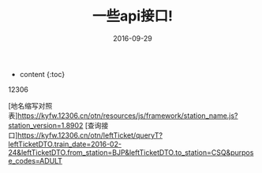 ﻿---
layout: post
title:  "一些api接口!"
date:   2016-09-29
categories: api
tag: api
---

* content
{:toc}


12306

[地名缩写对照表]https://kyfw.12306.cn/otn/resources/js/framework/station_name.js?station_version=1.8902
[查询接口]https://kyfw.12306.cn/otn/leftTicket/queryT?leftTicketDTO.train_date=2016-02-24&leftTicketDTO.from_station=BJP&leftTicketDTO.to_station=CSQ&purpose_codes=ADULT
 